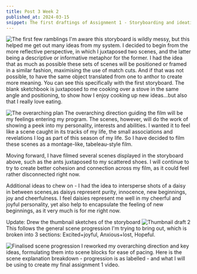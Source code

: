 ```yaml
---
title: Post 3 Week 2
published_at: 2024-03-15
snippet: The first draftings of Assignment 1 - Storyboarding and ideations
---
```


![The first few ramblings](/w02s1/w02s1_d1.jpeg)
I'm aware this storyboard is wildly messy, but this helped me get out many ideas from my system.
I decided to begin from the more reflective perspective, in which I juxtaposed two scenes, and the latter being a descriptive or informative metaphor for the former. I had the idea that as much as possible these sets of scenes will be positioned or framed in a similar fashion, maximising the use of match cuts. And if that was not possible, to have the same object translated from one to anthor to create more meaning.
You can see this specifically with the first storyboard. The blank sketchbook is juxtaposed to me cooking over a stove in the same angle and positioning, to show how I enjoy cooking up new ideas...but also that I really love eating.

![The overarching plan](/w02s1/w02s1_d1w1.jpg)
The overarching direction guiding the film will be my feelings entering my program. The scenes, however, will do the work of showing a peek into my personality, interests and abilities. I wanted it to feel like a scene caught in its tracks of my life, the small associations and revelations I log as part of this season of my life. So I have decided to film these scenes as a montage-like, tabeleau-style film.

Moving forward, I have filmed several scenes displayed in the storyboard above, such as the ants juxtaposed to my scattered shoes. I will continue to try to create better cohesion and connection across my film, as it could feel rather disconnected right now. 

Additional ideas to chew on - I had the idea to intersperse shots of a daisy in between scenes,as daisys represent purity, innocence, new beginnings, joy and cheerfulness. I feel daisies represent me well in my cheerful and joyful personality, yet also help to encapsulate the feeling of new beginnings, as it very much is for me right now. 

Update: Drew the thumbnail sketches of the storyboard
![Thumbnail draft 2](/w02s1/w02s1_d2.jpeg)
This follows the general scene progression I'm trying to bring out, which is broken into 3 sections: Excited+joyful, Anxious+lost, Hopeful.

![Finalised scene progression](/w02s1/w02s1_d2w2.jpg)
I reworked my overarching direction and key ideas, formulating them into scene blocks for ease of pacing. 
Here is the scene explanation breakdown - progression is as labelled - and what I will be using to create my final assignment 1 video.